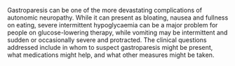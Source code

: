 Gastroparesis can be one of the more devastating complications of autonomic neuropathy.
While it can present as bloating, nausea and fullness on eating, severe intermittent hypoglycaemia can be a major problem for people on glucose-lowering therapy, while vomiting may be intermittent and sudden or occasionally severe and protracted. The clinical questions addressed include in whom to suspect gastroparesis might be present, what medications might help, and what other measures might be taken.
